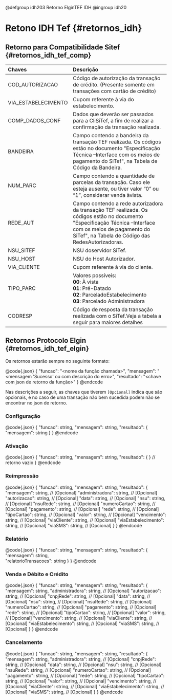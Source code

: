 @defgroup idh203 Retorno ElginTEF IDH
@ingroup idh20

# Retono IDH Tef {#retornos_idh}

## Retorno para Compatibilidade Sitef {#retornos_idh_tef_comp}
| Chaves | Descrição |
| :--- | :--- |
| COD_AUTORIZACAO | Código de autorização da transação de crédito. (Presente somente em transações com cartão de crédito) |
| VIA_ESTABELECIMENTO | Cupom referente à via do estabelecimento. |
| COMP_DADOS_CONF | Dados que deverão ser passados para a CliSiTef, a fim de realizar a confirmação da transação realizada. |
| BANDEIRA | Campo contendo a bandeira da transação TEF realizada. Os códigos estão no documento "Especificação Técnica –Interface com os meios de pagamento do SiTef", na Tabela de Código da Bandeira. |
| NUM_PARC | Campo contendo a quantidade de parcelas da transação. Caso ele esteja ausente, ou tiver valor “0” ou “1”, considerar venda àvista. |
| REDE_AUT | Campo contendo a rede autorizadora da transação TEF realizada. Os códigos estão no documento "Especificação Técnica –Interface com os meios de pagamento do SiTef", na Tabela de Código das RedesAutorizadoras. |
| NSU_SITEF | NSU doservidor SiTef. |
| NSU_HOST | NSU do Host Autorizador. |
| VIA_CLIENTE | Cupom referente à via do cliente. |
| TIPO_PARC | Valores possíveis: <br>**00**: À vista <br>**01**: Pré-Datado <br>**02**: ParceladoEstabelecimento <br>**03**: Parcelado Administradora | 
| CODRESP | Código de resposta da transação realizada com o SiTef.Veja a tabela a seguir para maiores detalhes |

## Retornos Protocolo Elgin {#retornos_idh_tef_elgin}

Os retornos estarão sempre no seguinte formato:

@code{.json}
    {
        "funcao": "<nome da função chamada>",
        "mensagem": "<mensagem 'Sucesso' ou com descrição do erro>",
        "resultado": "<chave com json de retorno da função>"
    }
@endcode

Nas descrições a seguir, as chaves que tiverem `[Opcional]` indica que são opcionais, e no caso de uma transação não bem sucedida podem não se encontrar no json de retorno. 

### Configuração

@code{.json}
{
    "funcao": string,
    "mensagem": string,
    "resultado": {
        "mensagem": string
    }
}
@endcode

### Ativação

@code{.json}
{
    "funcao": string,
    "mensagem": string,
    "resultado": { } // retorno vazio
}
@endcode

### Reimpressão

@code{.json}
{
    "funcao": string,
    "mensagem": string,
    "resultado": {
        "mensagem": string,               // [Opcional]
        "administradora": string,         // [Opcional]
        "autorizacao": string,            // [Opcional]
        "data": string,                   // [Opcional]
        "nsu": string,                    // [Opcional]
        "nsuRede": string,                // [Opcional]
        "numeroCartao": string,           // [Opcional]
        "pagamento": string,              // [Opcional]
        "rede": string,                   // [Opcional]
        "tipoCartao": string,             // [Opcional]
        "valor": string,                  // [Opcional]
        "vencimento": string,             // [Opcional]
        "viaCliente": string,             // [Opcional]
        "viaEstabelecimento": string,     // [Opcional]
        "viaSMS": string,                 // [Opcional]
    }
}
@endcode

### Relatório

@code{.json}
{
    "funcao": string,
    "mensagem": string,
    "resultado": {
        "mensagem": string,          
        "relatorioTransacoes": string
    }
}
@endcode

### Venda e Débito e Crédito

@code{.json}
{
    "funcao": string,
    "mensagem": string,
    "resultado": {
        "mensagem": string,
        "administradora": string,           // [Opcional]
        "autorizacao": string,              // [Opcional]
        "cnpjRede": string,                 // [Opcional]
        "data": string,                     // [Opcional]
        "nsu": string,                      // [Opcional]
        "nsuRede": string,                  // [Opcional]
        "numeroCartao": string,             // [Opcional]
        "pagamento": string,                // [Opcional]
        "rede": string,                     // [Opcional]
        "tipoCartao": string,               // [Opcional]
        "valor": string,                    // [Opcional]
        "vencimento": string,               // [Opcional]
        "viaCliente": string,               // [Opcional]
        "viaEstabelecimento": string,       // [Opcional]
        "viaSMS": string,                   // [Opcional]
    }
}
@endcode

### Cancelamento

@code{.json}
{
    "funcao": string,
    "mensagem": string,
    "resultado": {
        "mensagem": string,
        "administradora": string,           // [Opcional]
        "cnpjRede": string,                 // [Opcional]
        "data": string,                     // [Opcional]
        "nsu": string,                      // [Opcional]
        "nsuRede": string,                  // [Opcional]
        "numeroCartao": string,             // [Opcional]
        "pagamento": string,                // [Opcional]
        "rede": string,                     // [Opcional]
        "tipoCartao": string,               // [Opcional]
        "valor": string,                    // [Opcional]
        "vencimento": string,               // [Opcional]
        "viaCliente": string,               // [Opcional]
        "viaEstabelecimento": string,       // [Opcional]
        "viaSMS": string,                   // [Opcional]
    }
}
@endcode

